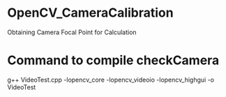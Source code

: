 # OpenCV_CameraCalibration
Obtaining Camera Focal Point for Calculation

# Command to compile checkCamera
g++ VideoTest.cpp  -lopencv_core -lopencv_videoio -lopencv_highgui -o VideoTest
